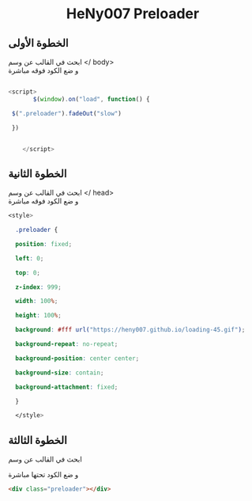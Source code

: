 <h1 align="center">HeNy007 Preloader</h1>


## الخطوة الأولى 
ابحث في القالب عن وسم 
</ body>           
و ضع الكود فوقه مباشرة

```js

<script>
       $(window).on("load", function() {

 $(".preloader").fadeOut("slow")

 })


    </script>

```

## الخطوة الثانية
ابحث في القالب عن وسم
</ head>      
و ضع الكود فوقه مباشرة

```scss
<style>

  .preloader {

  position: fixed;

  left: 0;

  top: 0;

  z-index: 999;

  width: 100%;

  height: 100%;

  background: #fff url("https://heny007.github.io/loading-45.gif");

  background-repeat: no-repeat;

  background-position: center center;

  background-size: contain;

  background-attachment: fixed;

  }

  </style>
```
## الخطوة الثالثة 
ابحث في القالب عن وسم 
<body>           
و ضع الكود تحتها مباشرة

```html
<div class="preloader"></div>
```
